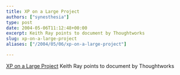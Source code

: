 ```yaml
---
title: XP on a Large Project
authors: ["synesthesia"]
type: post
date: 2004-05-06T11:12:48+00:00
excerpt: Keith Ray points to document by Thoughtworks
slug: xp-on-a-large-project 
aliases: ["/2004/05/06/xp-on-a-large-project"]

---
```

[XP on a Large Project][1] Keith Ray points to document by Thoughtworks

 [1]: https://homepage.mac.com/keithray/blog/2004/05/05/#XPonaLargeProject